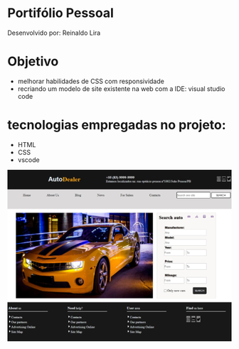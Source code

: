 # Portifólio Pessoal

Desenvolvido por: Reinaldo Lira

# Objetivo
- melhorar habilidades de CSS com responsividade
- recriando um modelo de site existente na web com a IDE: visual studio code

# tecnologias empregadas no projeto:
* HTML
* CSS
* vscode


![Visual da Página](https://github.com/reinaldolds/login01/blob/main/style/img/projetoPortifolio.jpeg)
